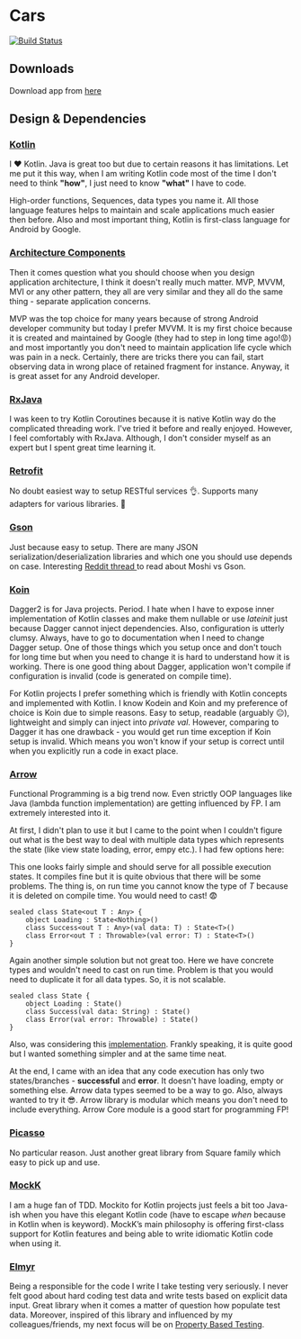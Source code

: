 
 # Cars 
 [![Build Status](https://travis-ci.org/rsetkus/cars-map.svg?branch=master)](https://travis-ci.org/rsetkus/cars-map)
 
 ## Downloads
 Download app from [here](https://github.com/rsetkus/cars-map/raw/master/downloads/app-release.apk)
 ## Design & Dependencies
 ### [Kotlin](https://kotlinlang.org/)
 I :heart: Kotlin. Java is great too but due to certain reasons it has limitations. Let me put it this way, when I am writing Kotlin code most of the time I don't need to think **"how"**, I just need to know **"what"** I have to code.

High-order functions, Sequences, data types you name it. All those language features helps to maintain and scale applications much easier then before. Also and most important thing, Kotlin is first-class language for Android by Google.

### [Architecture Components]([https://developer.android.com/topic/libraries/architecture/](https://developer.android.com/topic/libraries/architecture/))

Then it comes question what you should choose when you design application architecture, I think it doesn't really much matter. MVP, MVVM, MVI or any other pattern, they all are very similar and they all do the same thing - separate application concerns.

MVP was the top choice for many years because of strong Android developer community but today I prefer MVVM. It is my first choice because it is created and maintained by Google (they had to step in long time ago!:rage:) and most importantly you don't need to maintain application life cycle which was pain in a neck. Certainly, there are tricks there you can fail, start observing data in wrong place of retained fragment for instance. Anyway, it is great asset for any Android developer.

### [RxJava](https://github.com/ReactiveX/RxJava)

 I was keen to try Kotlin Coroutines because it is native Kotlin way do the complicated threading work. I've tried it before and really enjoyed. However, I feel comfortably with RxJava. Although, I don't consider myself as an expert but I spent great time learning it.

### [Retrofit](https://square.github.io/retrofit/)

No doubt easiest way to setup RESTful  services :ok_hand:. Supports many adapters  for various libraries. :muscle:

### [Gson](https://github.com/google/gson)

Just because easy to setup. There are many JSON serialization/deserialization libraries and which one you should use depends on case. Interesting [Reddit thread ](https://www.reddit.com/r/androiddev/comments/684flw/why_use_moshi_over_gson/) to read about Moshi vs Gson.

### [Koin](https://insert-koin.io/)
Dagger2 is for Java projects. Period. I hate when I have to expose inner implementation of Kotlin classes and make them nullable or use *lateinit* just because Dagger cannot inject dependencies. Also, configuration is utterly clumsy. Always, have to go to documentation when I need to change Dagger setup. One of those things which you setup once and don't touch for long time but when you need to change it is hard to understand how it is working. There is one good thing about Dagger, application won't compile if configuration is invalid (code is generated on compile time).

 For Kotlin projects I prefer something which is friendly with Kotlin concepts and implemented with Kotlin. I know Kodein and Koin and my preference of choice is Koin due to simple reasons. Easy to setup, readable (arguably :neutral_face:), lightweight and simply can inject into *private val*. However, comparing to Dagger it has one drawback - you would get run time exception if Koin setup is invalid. Which means you won't know if your setup is correct until when you explicitly run a code in exact place.

### [Arrow](https://arrow-kt.io/)

Functional Programming is a big trend now. Even strictly OOP languages like Java (lambda function implementation) are getting influenced by FP. I am extremely interested into it.

At first, I didn't plan to use it but I came to the point when I couldn't figure out what is the best way to deal with multiple data types which represents the state (like view state loading, error, empy etc.). I had few options here:
 
 This one looks fairly simple and should serve for all possible execution states. It compiles fine but it is quite obvious that there will be some problems. The thing is, on run time you cannot know the type of *T* because it is deleted on compile time. You would need to cast! :fearful:

    sealed class State<out T : Any> {
	    object Loading : State<Nothing>()
	    class Success<out T : Any>(val data: T) : State<T>()
	    class Error<out T : Throwable>(val error: T) : State<T>()
	}


Again another simple solution but not great too. Here we have concrete types and wouldn't need to cast on run time. Problem is that you would need to duplicate it for all data types. So, it is not scalable.

	sealed class State {
	    object Loading : State()
	    class Success(val data: String) : State()
	    class Error(val error: Throwable) : State()
	}
Also, was considering this [implementation](https://ryanharter.com/blog/encapsulating-view-state/). Frankly speaking, it is quite good but I wanted something simpler and at the same time neat.

At the end, I came with an idea that any code execution has only two states/branches - **successful** and **error**. It doesn't have loading, empty or something else. Arrow data types seemed to be a way to go. Also, always wanted to try it :sunglasses:. Arrow library is modular which means you don't need to include everything. Arrow Core module is a good start for programming FP!

### [Picasso](https://github.com/square/picasso)

No particular reason. Just another great library from Square family which easy to pick up and use.

### [MockK](https://mockk.io/)

I am a huge fan of TDD. Mockito for Kotlin projects just feels a bit too Java-ish when you have this elegant Kotlin code (have to escape *when* because in Kotlin when is  keyword). MockK’s main philosophy is offering first-class support for Kotlin features and being able to write idiomatic Kotlin code when using it.

### [Elmyr](https://github.com/xgouchet/Elmyr)

Being a responsible for the code I write I take testing very seriously. I never felt good about hard coding test data and write tests based on explicit data input. Great library when it comes a matter of question how populate test data. Moreover, inspired of this library and influenced by my colleagues/friends, my next focus will be on [Property Based Testing](https://github.com/kotlintest/kotlintest).

